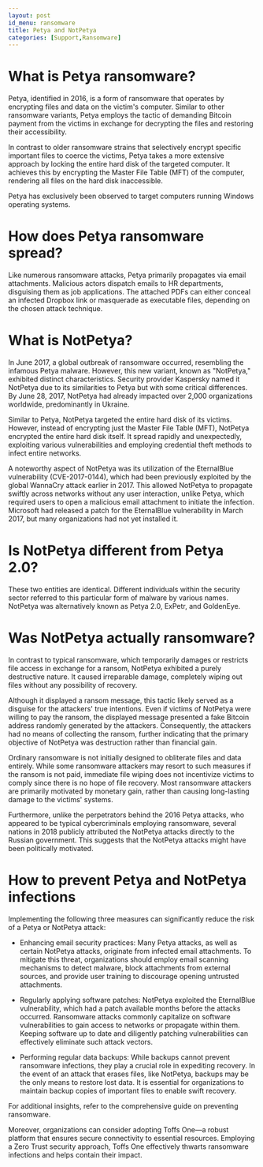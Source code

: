 ```yaml
---
layout: post
id_menu: ransomware
title: Petya and NotPetya
categories: [Support,Ransomware]
---
```

# What is Petya ransomware?
Petya, identified in 2016, is a form of ransomware that operates by encrypting files and data on the victim's computer. Similar to other ransomware variants, Petya employs the tactic of demanding Bitcoin payment from the victims in exchange for decrypting the files and restoring their accessibility.

In contrast to older ransomware strains that selectively encrypt specific important files to coerce the victims, Petya takes a more extensive approach by locking the entire hard disk of the targeted computer. It achieves this by encrypting the Master File Table (MFT) of the computer, rendering all files on the hard disk inaccessible.

Petya has exclusively been observed to target computers running Windows operating systems.

# How does Petya ransomware spread?
Like numerous ransomware attacks, Petya primarily propagates via email attachments. Malicious actors dispatch emails to HR departments, disguising them as job applications. The attached PDFs can either conceal an infected Dropbox link or masquerade as executable files, depending on the chosen attack technique.

# What is NotPetya?
In June 2017, a global outbreak of ransomware occurred, resembling the infamous Petya malware. However, this new variant, known as "NotPetya," exhibited distinct characteristics. Security provider Kaspersky named it NotPetya due to its similarities to Petya but with some critical differences. By June 28, 2017, NotPetya had already impacted over 2,000 organizations worldwide, predominantly in Ukraine.

Similar to Petya, NotPetya targeted the entire hard disk of its victims. However, instead of encrypting just the Master File Table (MFT), NotPetya encrypted the entire hard disk itself. It spread rapidly and unexpectedly, exploiting various vulnerabilities and employing credential theft methods to infect entire networks.

A noteworthy aspect of NotPetya was its utilization of the EternalBlue vulnerability (CVE-2017-0144), which had been previously exploited by the global WannaCry attack earlier in 2017. This allowed NotPetya to propagate swiftly across networks without any user interaction, unlike Petya, which required users to open a malicious email attachment to initiate the infection. Microsoft had released a patch for the EternalBlue vulnerability in March 2017, but many organizations had not yet installed it.

# Is NotPetya different from Petya 2.0?
These two entities are identical. Different individuals within the security sector referred to this particular form of malware by various names. NotPetya was alternatively known as Petya 2.0, ExPetr, and GoldenEye.

# Was NotPetya actually ransomware?
In contrast to typical ransomware, which temporarily damages or restricts file access in exchange for a ransom, NotPetya exhibited a purely destructive nature. It caused irreparable damage, completely wiping out files without any possibility of recovery.

Although it displayed a ransom message, this tactic likely served as a disguise for the attackers' true intentions. Even if victims of NotPetya were willing to pay the ransom, the displayed message presented a fake Bitcoin address randomly generated by the attackers. Consequently, the attackers had no means of collecting the ransom, further indicating that the primary objective of NotPetya was destruction rather than financial gain.

Ordinary ransomware is not initially designed to obliterate files and data entirely. While some ransomware attackers may resort to such measures if the ransom is not paid, immediate file wiping does not incentivize victims to comply since there is no hope of file recovery. Most ransomware attackers are primarily motivated by monetary gain, rather than causing long-lasting damage to the victims' systems.

Furthermore, unlike the perpetrators behind the 2016 Petya attacks, who appeared to be typical cybercriminals employing ransomware, several nations in 2018 publicly attributed the NotPetya attacks directly to the Russian government. This suggests that the NotPetya attacks might have been politically motivated.

# How to prevent Petya and NotPetya infections
Implementing the following three measures can significantly reduce the risk of a Petya or NotPetya attack:

* Enhancing email security practices: Many Petya attacks, as well as certain NotPetya attacks, originate from infected email attachments. To mitigate this threat, organizations should employ email scanning mechanisms to detect malware, block attachments from external sources, and provide user training to discourage opening untrusted attachments.

* Regularly applying software patches: NotPetya exploited the EternalBlue vulnerability, which had a patch available months before the attacks occurred. Ransomware attacks commonly capitalize on software vulnerabilities to gain access to networks or propagate within them. Keeping software up to date and diligently patching vulnerabilities can effectively eliminate such attack vectors.

* Performing regular data backups: While backups cannot prevent ransomware infections, they play a crucial role in expediting recovery. In the event of an attack that erases files, like NotPetya, backups may be the only means to restore lost data. It is essential for organizations to maintain backup copies of important files to enable swift recovery.

For additional insights, refer to the comprehensive guide on preventing ransomware.

Moreover, organizations can consider adopting Toffs One—a robust platform that ensures secure connectivity to essential resources. Employing a Zero Trust security approach, Toffs One effectively thwarts ransomware infections and helps contain their impact.